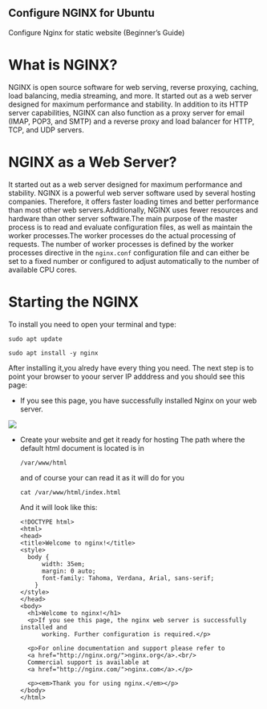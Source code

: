 ## Configure NGINX for Ubuntu

Configure Nginx for static website (Beginner’s Guide)

# What is NGINX?
  
  NGINX is open source software for web serving, reverse proxying, caching, load balancing, media streaming, and more. It started out as a web server designed for maximum performance and stability. In addition to its HTTP server capabilities, NGINX can also function as a proxy server for email (IMAP, POP3, and SMTP) and a reverse proxy and load balancer for HTTP, TCP, and UDP servers.

# NGINX as a Web Server?

  It started out as a web server designed for maximum performance and stability. NGINX is a powerful web server software used by several hosting companies. Therefore, it offers faster loading times and better performance than most other web servers.Additionally, NGINX uses fewer resources and hardware than other server software.The main purpose of the master process is to read and evaluate configuration files, as well as maintain the worker processes.The worker processes do the actual processing of requests. The number of worker processes is defined by the worker processes directive in the <code>nginx.conf</code> configuration file and can either be set to a fixed number or configured to adjust automatically to the number of available CPU cores.

# Starting the NGINX
  
  To install you need to open your terminal and type:
  
  <code>sudo apt update</code>

  <code>sudo apt install -y nginx</code>

  After installing it,you alredy have every thing you need. The next step is to point your browser to yoour server IP adddress and you should see this page:

  * If you see this page, you have successfully installed Nginx on your web server.

  <picutre>
    <img src="https://ubuntucommunity.s3.dualstack.us-east-2.amazonaws.com/original/2X/7/7504d83a9fe8c09d861b2f7c49e144ac773f0c0d.png">
  </picutre>

* Create your website and get it ready for hosting
  The path where the default html document is located is in

  <code>/var/www/html</code>

  and of course your can read it as it will do for you

  <code>cat /var/www/html/index.html</code>

  And it will look like this:

      <!DOCTYPE html>
      <html>
      <head>
      <title>Welcome to nginx!</title>
      <style>
        body {
            width: 35em;
            margin: 0 auto;
            font-family: Tahoma, Verdana, Arial, sans-serif;
          }
      </style>
      </head>
      <body>
        <h1>Welcome to nginx!</h1>
        <p>If you see this page, the nginx web server is successfully installed and
            working. Further configuration is required.</p>

        <p>For online documentation and support please refer to
        <a href="http://nginx.org/">nginx.org</a>.<br/>
        Commercial support is available at
        <a href="http://nginx.com/">nginx.com</a>.</p>

        <p><em>Thank you for using nginx.</em></p>
      </body>
      </html>

  

